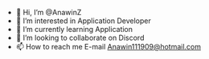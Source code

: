 - 👋 Hi, I’m @AnawinZ
- 👀 I’m interested in Application Developer
- 🌱 I’m currently learning Application  
- 💞️ I’m looking to collaborate on Discord
- 📫 How to reach me E-mail Anawin111909@hotmail.com

<!---
AnawinZ/AnawinZ is a ✨ special ✨ repository because its `README.md` (this file) appears on your GitHub profile.
You can click the Preview link to take a look at your changes.
--->
